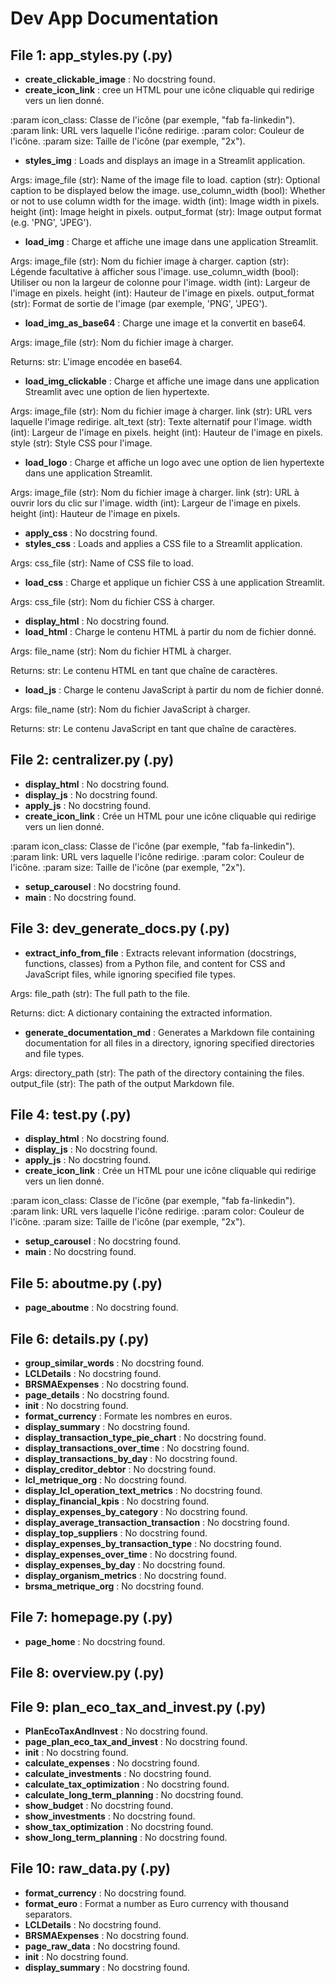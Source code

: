 # Dev App Documentation

## File 1: app_styles.py (.py)
 - **create_clickable_image** : No docstring found.
 - **create_icon_link** : cree un HTML pour une icône cliquable qui redirige vers un lien donné.

:param icon_class: Classe de l'icône (par exemple, "fab fa-linkedin").
:param link: URL vers laquelle l'icône redirige.
:param color: Couleur de l'icône.
:param size: Taille de l'icône (par exemple, "2x").
 - **styles_img** : Loads and displays an image in a Streamlit application.

Args:
image_file (str): Name of the image file to load.
caption (str): Optional caption to be displayed below the image.
use_column_width (bool): Whether or not to use column width for the image.
width (int): Image width in pixels.
height (int): Image height in pixels.
output_format (str): Image output format (e.g. 'PNG', 'JPEG').
 - **load_img** : Charge et affiche une image dans une application Streamlit.

Args:
image_file (str): Nom du fichier image à charger.
caption (str): Légende facultative à afficher sous l'image.
use_column_width (bool): Utiliser ou non la largeur de colonne pour l'image.
width (int): Largeur de l'image en pixels.
height (int): Hauteur de l'image en pixels.
output_format (str): Format de sortie de l'image (par exemple, 'PNG', 'JPEG').
 - **load_img_as_base64** : Charge une image et la convertit en base64.

Args:
image_file (str): Nom du fichier image à charger.

Returns:
str: L'image encodée en base64.
 - **load_img_clickable** : Charge et affiche une image dans une application Streamlit avec une option de lien hypertexte.

Args:
image_file (str): Nom du fichier image à charger.
link (str): URL vers laquelle l'image redirige.
alt_text (str): Texte alternatif pour l'image.
width (int): Largeur de l'image en pixels.
height (int): Hauteur de l'image en pixels.
style (str): Style CSS pour l'image.
 - **load_logo** : Charge et affiche un logo avec une option de lien hypertexte dans une application Streamlit.

Args:
image_file (str): Nom du fichier image à charger.
link (str): URL à ouvrir lors du clic sur l'image.
width (int): Largeur de l'image en pixels.
height (int): Hauteur de l'image en pixels.
 - **apply_css** : No docstring found.
 - **styles_css** : Loads and applies a CSS file to a Streamlit application.

Args:
css_file (str): Name of CSS file to load.
 - **load_css** : Charge et applique un fichier CSS à une application Streamlit.

Args:
css_file (str): Nom du fichier CSS à charger.
 - **display_html** : No docstring found.
 - **load_html** : Charge le contenu HTML à partir du nom de fichier donné.

Args:
file_name (str): Nom du fichier HTML à charger.

Returns:
str: Le contenu HTML en tant que chaîne de caractères.
 - **load_js** : Charge le contenu JavaScript à partir du nom de fichier donné.

Args:
file_name (str): Nom du fichier JavaScript à charger.

Returns:
str: Le contenu JavaScript en tant que chaîne de caractères.

## File 2: centralizer.py (.py)
 - **display_html** : No docstring found.
 - **display_js** : No docstring found.
 - **apply_js** : No docstring found.
 - **create_icon_link** : Crée un HTML pour une icône cliquable qui redirige vers un lien donné.

:param icon_class: Classe de l'icône (par exemple, "fab fa-linkedin").
:param link: URL vers laquelle l'icône redirige.
:param color: Couleur de l'icône.
:param size: Taille de l'icône (par exemple, "2x").
 - **setup_carousel** : No docstring found.
 - **main** : No docstring found.

## File 3: dev_generate_docs.py (.py)
 - **extract_info_from_file** : Extracts relevant information (docstrings, functions, classes) from a Python file,
and content for CSS and JavaScript files, while ignoring specified file types.

Args:
    file_path (str): The full path to the file.
    
Returns:
    dict: A dictionary containing the extracted information.
 - **generate_documentation_md** : Generates a Markdown file containing documentation for all files in a directory,
ignoring specified directories and file types.

Args:
    directory_path (str): The path of the directory containing the files.
    output_file (str): The path of the output Markdown file.

## File 4: test.py (.py)
 - **display_html** : No docstring found.
 - **display_js** : No docstring found.
 - **apply_js** : No docstring found.
 - **create_icon_link** : Crée un HTML pour une icône cliquable qui redirige vers un lien donné.

:param icon_class: Classe de l'icône (par exemple, "fab fa-linkedin").
:param link: URL vers laquelle l'icône redirige.
:param color: Couleur de l'icône.
:param size: Taille de l'icône (par exemple, "2x").
 - **setup_carousel** : No docstring found.
 - **main** : No docstring found.

## File 5: aboutme.py (.py)
 - **page_aboutme** : No docstring found.

## File 6: details.py (.py)
 - **group_similar_words** : No docstring found.
 - **LCLDetails** : No docstring found.
 - **BRSMAExpenses** : No docstring found.
 - **page_details** : No docstring found.
 - **__init__** : No docstring found.
 - **format_currency** : Formate les nombres en euros.
 - **display_summary** : No docstring found.
 - **display_transaction_type_pie_chart** : No docstring found.
 - **display_transactions_over_time** : No docstring found.
 - **display_transactions_by_day** : No docstring found.
 - **display_creditor_debtor** : No docstring found.
 - **lcl_metrique_org** : No docstring found.
 - **display_lcl_operation_text_metrics** : No docstring found.
 - **display_financial_kpis** : No docstring found.
 - **display_expenses_by_category** : No docstring found.
 - **display_average_transaction_transaction** : No docstring found.
 - **display_top_suppliers** : No docstring found.
 - **display_expenses_by_transaction_type** : No docstring found.
 - **display_expenses_over_time** : No docstring found.
 - **display_expenses_by_day** : No docstring found.
 - **display_organism_metrics** : No docstring found.
 - **brsma_metrique_org** : No docstring found.

## File 7: homepage.py (.py)
 - **page_home** : No docstring found.

## File 8: overview.py (.py)

## File 9: plan_eco_tax_and_invest.py (.py)
 - **PlanEcoTaxAndInvest** : No docstring found.
 - **page_plan_eco_tax_and_invest** : No docstring found.
 - **__init__** : No docstring found.
 - **calculate_expenses** : No docstring found.
 - **calculate_investments** : No docstring found.
 - **calculate_tax_optimization** : No docstring found.
 - **calculate_long_term_planning** : No docstring found.
 - **show_budget** : No docstring found.
 - **show_investments** : No docstring found.
 - **show_tax_optimization** : No docstring found.
 - **show_long_term_planning** : No docstring found.

## File 10: raw_data.py (.py)
 - **format_currency** : No docstring found.
 - **format_euro** : Format a number as Euro currency with thousand separators.
 - **LCLDetails** : No docstring found.
 - **BRSMAExpenses** : No docstring found.
 - **page_raw_data** : No docstring found.
 - **__init__** : No docstring found.
 - **display_summary** : No docstring found.

